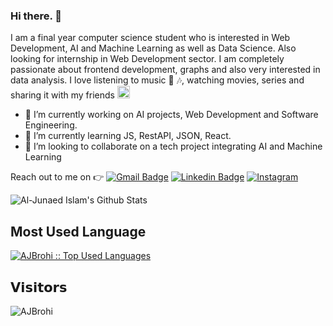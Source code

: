 ### Hi there. 👋
I am a final year computer science student who is interested in Web Development, AI and Machine Learning as well as Data Science. Also looking for internship in Web Development sector. I am completely passionate about frontend development, graphs and also very interested in data analysis. I love listening to music :heartbeat: :notes:, watching movies, series and sharing it with my friends <img height ="20" src= "https://camo.githubusercontent.com/6ba7b982e69849c28d40e15131d5557cd65455a6/68747470733a2f2f6d656469612e67697068792e636f6d2f6d656469612f4c6e516a7057614f4e386e68723231764e572f67697068792e676966" />
- 🔭 I’m currently working on AI projects, Web Development and Software Engineering.
- 🌱 I’m currently learning JS, RestAPI, JSON, React.
- 👯 I’m looking to collaborate on a tech project integrating AI and Machine Learning

Reach out to me on :point_right: [![Gmail Badge](https://img.shields.io/badge/-Gmail-c14438?style=flat-square&logo=Gmail&logoColor=white&link=mailto:md.al.junaed.islam@g.bracu.ac.bd)](mailto:brohi96@gmail.com)
[![Linkedin Badge](https://img.shields.io/badge/-Linkedin-4169E1?style=flat-square&logo=Linkedin&logoColor=white&&link=https://www.linkedin.com/in/al-junaed/)](https://www.linkedin.com/in/al-junaed/)
[![Instagram](https://img.shields.io/badge/-Instagram-c13584?style=flat&labelColor=c13584&logo=instagram&logoColor=white)](https://www.instagram.com/a.j.brohi/)


<!--
**AJBrohi/AJBrohi** is a ✨ _special_ ✨ repository because its `README.md` (this file) appears on your GitHub profile.

Here are some ideas to get you started:

- 🔭 I’m currently working on ...
- 🌱 I’m currently learning ...
- 👯 I’m looking to collaborate on ...
- 🤔 I’m looking for help with ...
- 💬 Ask me about ...
- 📫 How to reach me: ...
- 😄 Pronouns: ...
- ⚡ Fun fact: ...
-->

![Al-Junaed Islam's Github Stats](https://github-readme-stats.vercel.app/api?username=AJBrohi&show_icons=true_color=fff&icon_color=79ff97&text_color=9f9f9f&bg_color=151515)

## Most Used Language
<a href="https://github.com/AJBrohi/website">
  <img src="https://github-readme-stats.vercel.app/api/top-langs/?username=AJBrohi&langs_count=10&theme=tokyonight&layout=compact" alt="AJBrohi :: Top Used Languages" />
</a>


## 𝗩𝗶𝘀𝗶𝘁𝗼𝗿𝘀
<!--![Profile_Views](https://visitor-badge.glitch.me/badge?page_id=AJBrohi.AJBrohi)-->
<img src="https://komarev.com/ghpvc/?username=AJBrohi" alt="AJBrohi" />
